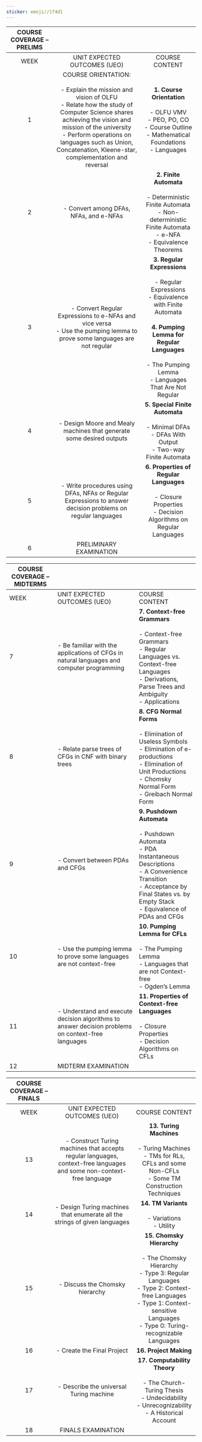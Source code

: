 ```yaml
---
sticker: emoji//1f4d1
---
```

|**COURSE COVERAGE – PRELIMS**|   |   |
|:-:|:-:|:-:|
|WEEK|UNIT EXPECTED OUTCOMES (UEO)|COURSE CONTENT|
|1|COURSE ORIENTATION:<br><br>- Explain the mission and vision of OLFU<br>- Relate how the study of Computer Science shares achieving the vision and mission of the university<br>- Perform operations on languages such as Union, Concatenation, Kleene-star, complementation and reversal|**1. Course Orientation**<br><br>- OLFU VMV<br>- PEO, PO, CO<br>- Course Outline<br>- Mathematical Foundations<br>- Languages|
|2|- Convert among DFAs, NFAs, and e-NFAs|**2. Finite Automata**<br><br>- Deterministic Finite Automata<br>- Non-deterministic Finite Automata<br>- e-NFA<br>- Equivalence Theorems|
|3|- Convert Regular Expressions to e-NFAs and vice versa<br>- Use the pumping lemma to prove some languages are not regular|**3. Regular Expressions**<br><br>- Regular Expressions<br>- Equivalence with Finite Automata<br><br>**4. Pumping Lemma for Regular Languages**<br><br>- The Pumping Lemma<br>- Languages That Are Not Regular|
|4|- Design Moore and Mealy machines that generate some desired outputs|**5. Special Finite Automata**<br><br>- Minimal DFAs<br>- DFAs With Output<br>- Two-way Finite Automata|
|5|- Write procedures using DFAs, NFAs or Regular Expressions to answer decision problems on regular languages|**6. Properties of Regular Languages**<br><br>- Closure Properties<br>- Decision Algorithms on Regular Languages|
|6|PRELIMINARY EXAMINATION|   |

|COURSE COVERAGE – MIDTERMS|   |   |
|---|---|---|
|WEEK|UNIT EXPECTED OUTCOMES (UEO)|COURSE CONTENT|
|7|- Be familiar with the applications of CFGs in natural languages and computer programming|**7. Context-free Grammars**<br><br>- Context-free Grammars<br>- Regular Languages vs. Context-free Languages<br>- Derivations, Parse Trees and Ambiguity<br>- Applications|
|8|- Relate parse trees of CFGs in CNF with binary trees|**8. CFG Normal Forms**<br><br>- Elimination of Useless Symbols<br>- Elimination of e-productions<br>- Elimination of Unit Productions<br>- Chomsky Normal Form<br>- Greibach Normal Form|
|9|- Convert between PDAs and CFGs|**9. Pushdown Automata**<br><br>- Pushdown Automata<br>- PDA Instantaneous Descriptions<br>- A Convenience Transition<br>- Acceptance by Final States vs. by Empty Stack<br>- Equivalence of PDAs and CFGs|
|10|- Use the pumping lemma to prove some languages are not context-free|**10. Pumping Lemma for CFLs**<br><br>- The Pumping Lemma<br>- Languages that are not Context-free<br>- Ogden’s Lemma|
|11|- Understand and execute decision algorithms to answer decision problems on context-free languages|**11. Properties of Context-free Languages**<br><br>- Closure Properties<br>- Decision Algorithms on CFLs|
|12|MIDTERM EXAMINATION|   |

|COURSE COVERAGE – FINALS|   |   |
|:-:|:-:|:-:|
|WEEK|UNIT EXPECTED OUTCOMES (UEO)|COURSE CONTENT|
|13|- Construct Turing machines that accepts regular languages, context-free languages and some non-context-free language|**13. Turing Machines**<br><br>- Turing Machines<br>- TMs for RLs, CFLs and some Non-CFLs<br>- Some TM Construction Techniques|
|14|- Design Turing machines that enumerate all the strings of given languages|**14. TM Variants**<br><br>- Variations<br>- Utility|
|15|- Discuss the Chomsky hierarchy|**15. Chomsky Hierarchy**<br><br>- The Chomsky Hierarchy<br>- Type 3: Regular Languages<br>- Type 2: Context-free Languages<br>- Type 1: Context-sensitive Languages<br>- Type 0: Turing-recognizable Languages|
|16|- Create the Final Project|**16. Project Making**|
|17|- Describe the universal Turing machine|**17. Computability Theory**<br><br>- The Church-Turing Thesis<br>- Undecidability<br>- Unrecognizability<br>- A Historical Account|
|18|FINALS EXAMINATION|   |